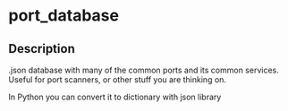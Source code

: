 # port_database

## Description
.json database with many of the common ports and its common services.
Useful for port scanners, or other stuff you are thinking on.

In Python you can convert it to dictionary with json library
